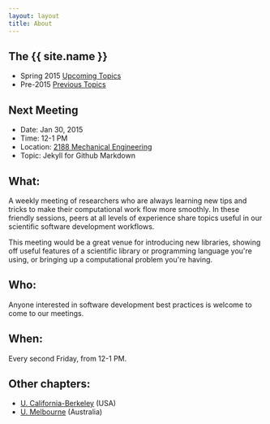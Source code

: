```yaml
---
layout: layout
title: About
---
```


<section class="content">

The {{ site.name }}
===================

<ul class="listing">
<li> <span>Spring 2015</span> <a href="{{ site.url }}/upcoming.html">Upcoming Topics</a></li>
<li> <span>Pre-2015</span> <a href="{{ site.url }}/previous.html">Previous Topics</a></li>
</ul>

Next Meeting
-------------

* Date: Jan 30, 2015
* Time: 12-1 PM
* Location: [2188 Mechanical Engineering][me_map]
* Topic: Jekyll for Github Markdown

What:
-----

A weekly meeting of researchers who are always learning new tips and tricks to
make their computational work flow more smoothly.  In these friendly sessions,
peers at all levels of experience share topics useful in our scientific
software development workflows.

This meeting would be a great venue for introducing new libraries, showing off
useful features of a scientific library or programming language you're using,
or bringing up a computational problem you're having.

Who:
----

Anyone interested in software development best practices is welcome to come to our meetings.

When:
-----

Every second Friday, from 12-1 PM.

Other chapters:
------------------

  * [U. California-Berkeley](http://thehackerwithin.github.io/berkeley) (USA)
  * [U. Melbourne](http://thehackerwithin.github.io/melbourne) (Australia)


</section>

[me_map]: http://map.wisc.edu/s/4olvug5e
